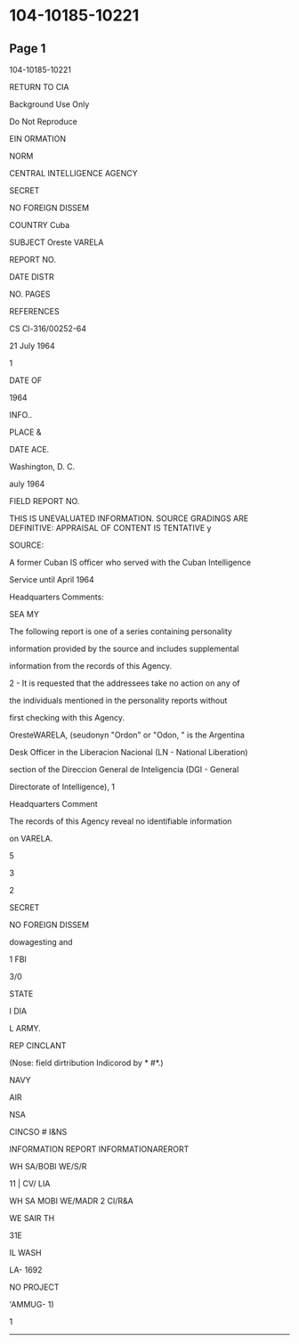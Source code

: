 # 104-10185-10221

## Page 1

104-10185-10221

RETURN TO CIA

Background Use Only

Do Not Reproduce

EIN ORMATION

NORM

CENTRAL INTELLIGENCE AGENCY

SECRET

NO FOREIGN DISSEM

COUNTRY Cuba

SUBJECT Oreste VARELA

REPORT NO.

DATE DISTR

NO. PAGES

REFERENCES

CS Cl-316/00252-64

21 July 1964

1

DATE OF

1964

INFO..

PLACE &

DATE ACE.

Washington, D. C.

auly 1964

FIELD REPORT NO.

THIS IS UNEVALUATED INFORMATION. SOURCE GRADINGS ARE DEFINITIVE: APPRAISAL OF CONTENT IS TENTATIVE y

SOURCE:

A former Cuban IS officer who served with the Cuban Intelligence

Service until April 1964

Headquarters Comments:

SEA MY

The following report is one of a series containing personality

information provided by the source and includes supplemental

information from the records of this Agency.

2 - It is requested that the addressees take no action on any of

the individuals mentioned in the personality reports without

first checking with this Agency.

OresteWARELA, (seudonyn "Ordon" or "Odon, " is the Argentina

Desk Officer in the Liberacion Nacional (LN - National Liberation)

section of the Direccion General de Inteligencia (DGI - General

Directorate of Intelligence), 1

Headquarters Comment

The records of this Agency reveal no identifiable information

on VARELA.

5

3

2

SECRET

NO FOREIGN DISSEM

dowagesting and

1 FBI

3/0

STATE

I DIA

L ARMY.

REP CINCLANT

(Nose: field dirtribution Indicorod by * #*.)

NAVY

AIR

NSA

CINCSO # I&NS

INFORMATION REPORT INFORMATIONARERORT

WH SA/BOBI WE/S/R

11 | CV/ LIA

WH SA MOBI WE/MADR 2 CI/R&A

WE SAIR TH

31E

IL WASH

LA- 1692

NO PROJECT

'AMMUG- 1)

1

---

